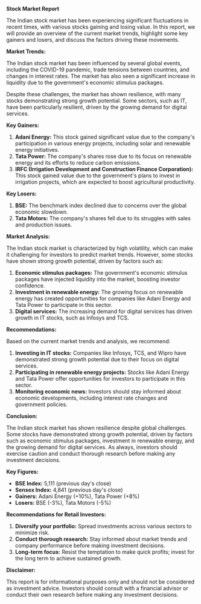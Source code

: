 **Stock Market Report**

The Indian stock market has been experiencing significant fluctuations in recent times, with various stocks gaining and losing value. In this report, we will provide an overview of the current market trends, highlight some key gainers and losers, and discuss the factors driving these movements.

**Market Trends:**

The Indian stock market has been influenced by several global events, including the COVID-19 pandemic, trade tensions between countries, and changes in interest rates. The market has also seen a significant increase in liquidity due to the government's economic stimulus packages.

Despite these challenges, the market has shown resilience, with many stocks demonstrating strong growth potential. Some sectors, such as IT, have been particularly resilient, driven by the growing demand for digital services.

**Key Gainers:**

1. **Adani Energy:** This stock gained significant value due to the company's participation in various energy projects, including solar and renewable energy initiatives.
2. **Tata Power:** The company's shares rose due to its focus on renewable energy and its efforts to reduce carbon emissions.
3. **IRFC (Irrigation Development and Construction Finance Corporation):** This stock gained value due to the government's plans to invest in irrigation projects, which are expected to boost agricultural productivity.

**Key Losers:**

1. **BSE:** The benchmark index declined due to concerns over the global economic slowdown.
2. **Tata Motors:** The company's shares fell due to its struggles with sales and production issues.

**Market Analysis:**

The Indian stock market is characterized by high volatility, which can make it challenging for investors to predict market trends. However, some stocks have shown strong growth potential, driven by factors such as:

1. **Economic stimulus packages:** The government's economic stimulus packages have injected liquidity into the market, boosting investor confidence.
2. **Investment in renewable energy:** The growing focus on renewable energy has created opportunities for companies like Adani Energy and Tata Power to participate in this sector.
3. **Digital services:** The increasing demand for digital services has driven growth in IT stocks, such as Infosys and TCS.

**Recommendations:**

Based on the current market trends and analysis, we recommend:

1. **Investing in IT stocks:** Companies like Infosys, TCS, and Wipro have demonstrated strong growth potential due to their focus on digital services.
2. **Participating in renewable energy projects:** Stocks like Adani Energy and Tata Power offer opportunities for investors to participate in this sector.
3. **Monitoring economic news:** Investors should stay informed about economic developments, including interest rate changes and government policies.

**Conclusion:**

The Indian stock market has shown resilience despite global challenges. Some stocks have demonstrated strong growth potential, driven by factors such as economic stimulus packages, investment in renewable energy, and the growing demand for digital services. As always, investors should exercise caution and conduct thorough research before making any investment decisions.

**Key Figures:**

* **BSE Index:** 5,111 (previous day's close)
* **Sensex Index:** 4,841 (previous day's close)
* **Gainers:** Adani Energy (+10%), Tata Power (+8%)
* **Losers:** BSE (-3%), Tata Motors (-5%)

**Recommendations for Retail Investors:**

1. **Diversify your portfolio:** Spread investments across various sectors to minimize risk.
2. **Conduct thorough research:** Stay informed about market trends and company performance before making investment decisions.
3. **Long-term focus:** Resist the temptation to make quick profits; invest for the long term to achieve sustained growth.

**Disclaimer:**

This report is for informational purposes only and should not be considered as investment advice. Investors should consult with a financial advisor or conduct their own research before making any investment decisions.